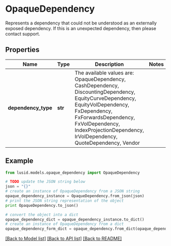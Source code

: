 # OpaqueDependency

Represents a dependency that could not be understood as an externally exposed dependency.  If this is an unexpected dependency, then please contact support.

## Properties
Name | Type | Description | Notes
------------ | ------------- | ------------- | -------------
**dependency_type** | **str** | The available values are: OpaqueDependency, CashDependency, DiscountingDependency, EquityCurveDependency, EquityVolDependency, FxDependency, FxForwardsDependency, FxVolDependency, IndexProjectionDependency, IrVolDependency, QuoteDependency, Vendor | 

## Example

```python
from lusid.models.opaque_dependency import OpaqueDependency

# TODO update the JSON string below
json = "{}"
# create an instance of OpaqueDependency from a JSON string
opaque_dependency_instance = OpaqueDependency.from_json(json)
# print the JSON string representation of the object
print OpaqueDependency.to_json()

# convert the object into a dict
opaque_dependency_dict = opaque_dependency_instance.to_dict()
# create an instance of OpaqueDependency from a dict
opaque_dependency_form_dict = opaque_dependency.from_dict(opaque_dependency_dict)
```
[[Back to Model list]](../README.md#documentation-for-models) [[Back to API list]](../README.md#documentation-for-api-endpoints) [[Back to README]](../README.md)


